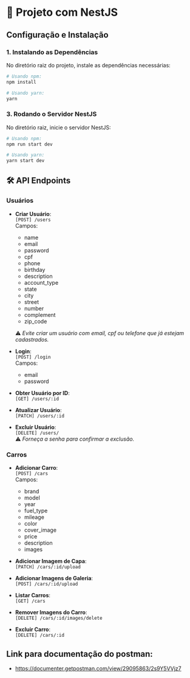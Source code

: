 # 🚀 Projeto com NestJS

## Configuração e Instalação

### 1. **Instalando as Dependências**

No diretório raiz do projeto, instale as dependências necessárias:

```bash
# Usando npm:
npm install

# Usando yarn:
yarn
```

### 3. Rodando o Servidor NestJS
No diretório raiz, inicie o servidor NestJS:

```bash
# Usando npm:
npm run start dev

# Usando yarn:
yarn start dev
```

## 🛠️ API Endpoints

### Usuários

- **Criar Usuário**:  
  `[POST] /users`  
  Campos:
  - name
  - email
  - password
  - cpf
  - phone
  - birthday
  - description
  - account_type
  - state
  - city
  - street
  - number
  - complement
  - zip_code

  ⚠️ *Evite criar um usuário com email, cpf ou telefone que já estejam cadastrados.*

- **Login**:  
  `[POST] /login`  
  Campos:
  - email
  - password

- **Obter Usuário por ID**:  
  `[GET] /users/:id`  

- **Atualizar Usuário**:  
  `[PATCH] /users/:id`  

- **Excluir Usuário**:  
  `[DELETE] /users/`  
  ⚠️ *Forneça a senha para confirmar a exclusão.*

### Carros

- **Adicionar Carro**:  
  `[POST] /cars`  
  Campos:
  - brand
  - model
  - year
  - fuel_type
  - mileage
  - color
  - cover_image
  - price
  - description
  - images
  
- **Adicionar Imagem de Capa**:  
  `[PATCH] /cars/:id/upload`  

- **Adicionar Imagens de Galeria**:  
  `[POST] /cars/:id/upload`  

- **Listar Carros**:  
  `[GET] /cars`  

- **Remover Imagens do Carro**:  
  `[DELETE] /cars/:id/images/delete`  

- **Excluir Carro**:  
  `[DELETE] /cars/:id`  

## Link para documentação do postman:
- https://documenter.getpostman.com/view/29095863/2s9Y5VVjz7
